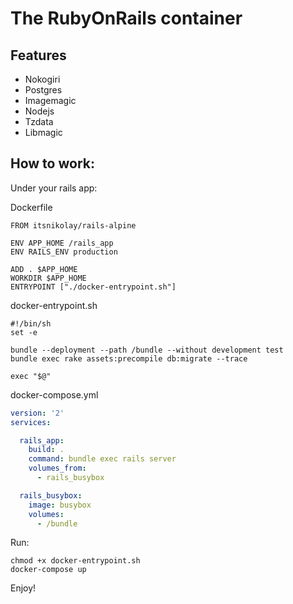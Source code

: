# The RubyOnRails container

## Features
- Nokogiri
- Postgres
- Imagemagic
- Nodejs
- Tzdata
- Libmagic

## How to work:

Under your rails app:

Dockerfile
```docker
FROM itsnikolay/rails-alpine

ENV APP_HOME /rails_app
ENV RAILS_ENV production

ADD . $APP_HOME
WORKDIR $APP_HOME
ENTRYPOINT ["./docker-entrypoint.sh"]
```

docker-entrypoint.sh
```shell
#!/bin/sh
set -e

bundle --deployment --path /bundle --without development test
bundle exec rake assets:precompile db:migrate --trace

exec "$@"
```

docker-compose.yml
```yml
version: '2'
services:

  rails_app:
    build: .
    command: bundle exec rails server
    volumes_from:
      - rails_busybox

  rails_busybox:
    image: busybox
    volumes:
      - /bundle
```

Run:
```shell
chmod +x docker-entrypoint.sh
docker-compose up
```
Enjoy!

